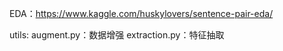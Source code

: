EDA：https://www.kaggle.com/huskylovers/sentence-pair-eda/

utils:
augment.py：数据增强
extraction.py：特征抽取


